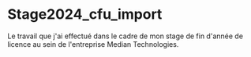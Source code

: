 # Stage2024_cfu_import
Le travail que j'ai effectué dans le cadre de mon stage de fin d'année de licence au sein de l'entreprise Median Technologies.
